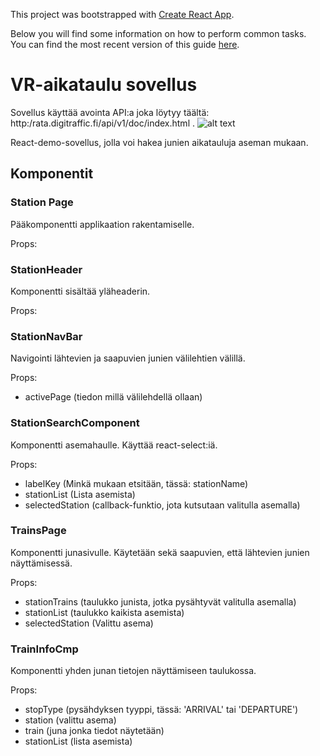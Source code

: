 This project was bootstrapped with [Create React App](https://github.com/facebookincubator/create-react-app).

Below you will find some information on how to perform common tasks.<br>
You can find the most recent version of this guide [here](https://github.com/facebookincubator/create-react-app/blob/master/packages/react-scripts/template/README.md).

# VR-aikataulu sovellus
Sovellus käyttää avointa API:a joka löytyy täältä: http:/rata.digitraffic.fi/api/v1/doc/index.html .
![alt text](https://www.dropbox.com/s/b757vfa2yz0xuxq/Screenshot%202018-07-04%2011.37.00.png?raw=1)

React-demo-sovellus, jolla voi hakea junien aikatauluja aseman mukaan.

## Komponentit
### Station Page
Pääkomponentti applikaation rakentamiselle.

Props: 

### StationHeader
Komponentti sisältää yläheaderin.

Props: 

### StationNavBar
Navigointi lähtevien ja saapuvien junien välilehtien välillä.

Props: 
 * activePage (tiedon millä välilehdellä ollaan)

### StationSearchComponent
Komponentti asemahaulle. Käyttää react-select:iä.

Props: 
 * labelKey (Minkä mukaan etsitään, tässä: stationName)
 * stationList (Lista asemista)
 * selectedStation (callback-funktio, jota kutsutaan valitulla asemalla)
 
### TrainsPage
Komponentti junasivulle. Käytetään sekä saapuvien, että lähtevien junien näyttämisessä.

Props: 
 * stationTrains (taulukko junista, jotka pysähtyvät valitulla asemalla)
 * stationList (taulukko kaikista asemista)
 * selectedStation (Valittu asema)

### TrainInfoCmp
Komponentti yhden junan tietojen näyttämiseen taulukossa.

Props:
 * stopType (pysähdyksen tyyppi, tässä: 'ARRIVAL' tai 'DEPARTURE')
 * station (valittu asema)
 * train (juna jonka tiedot näytetään)
 * stationList (lista asemista)
